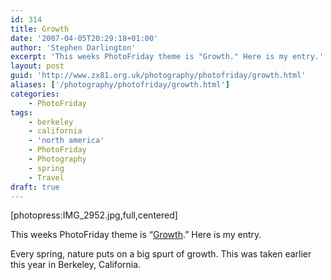 ```yaml
---
id: 314
title: Growth
date: '2007-04-05T20:29:18+01:00'
author: 'Stephen Darlington'
excerpt: 'This weeks PhotoFriday theme is "Growth." Here is my entry.'
layout: post
guid: 'http://www.zx81.org.uk/photography/photofriday/growth.html'
aliases: ['/photography/photofriday/growth.html']
categories:
    - PhotoFriday
tags:
    - berkeley
    - california
    - 'north america'
    - PhotoFriday
    - Photography
    - spring
    - Travel
draft: true
---
```


\[photopress:IMG\_2952.jpg,full,centered\]

This weeks PhotoFriday theme is “[Growth](http://www.photofriday.com/archives/challenge/000654.php "PhotoFriday: Growth").” Here is my entry.

Every spring, nature puts on a big spurt of growth. This was taken earlier this year in Berkeley, California.